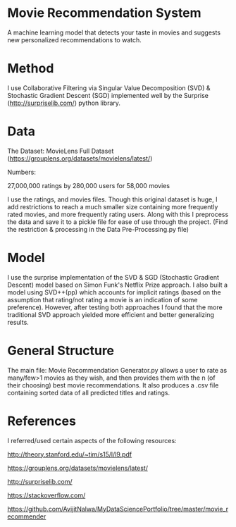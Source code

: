 # Movie Recommendation System
A machine learning model that detects your taste in movies and suggests new personalized recommendations to watch. 

# Method
I use Collaborative Filtering via Singular Value Decomposition (SVD) & Stochastic Gradient Descent (SGD) implemented well by the Surprise (http://surpriselib.com/) python library.  

# Data
The Dataset: MovieLens Full Dataset (https://grouplens.org/datasets/movielens/latest/)
 
Numbers:
 
27,000,000 ratings by 280,000 users for 58,000 movies 
 
I use the ratings, and movies files. Though this original dataset is huge, I add restrictions to reach a much smaller size containing more frequently rated movies, and more frequently rating users. Along with this I preprocess the data and save it to a pickle file for ease of use through the project. (Find the restriction & processing in the Data Pre-Processing.py file)

# Model
 I use the surprise implementation of the SVD & SGD (Stochastic Gradient Descent) model based on Simon Funk's Netflix Prize approach. I also built a model using SVD++(pp) which accounts for implicit ratings (based on the assumption that rating/not rating a movie is an indication of some preference). However, after testing both approaches I found that the more traditional SVD approach yielded more efficient and better generalizing results. 

# General Structure
 The main file: Movie Recommendation Generator.py allows a user to rate as many/few>1 movies as they wish, and then provides them with the n (of their choosing) best movie recommendations. It also produces a .csv file containing sorted data of all predicted titles and ratings.

# References
 I referred/used certain aspects of the following resources:

http://theory.stanford.edu/~tim/s15/l/l9.pdf
 
https://grouplens.org/datasets/movielens/latest/
 
http://surpriselib.com/

https://stackoverflow.com/

https://github.com/AvijitNalwa/MyDataSciencePortfolio/tree/master/movie_recommender



